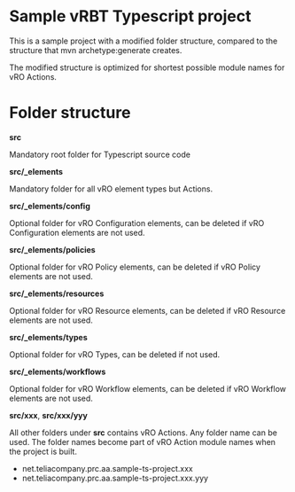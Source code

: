 # Sample vRBT Typescript project

This is a sample project with a modified folder structure, compared to the
structure that mvn archetype:generate creates.

The modified structure is optimized for shortest possible module names for vRO Actions.

# Folder structure

**src**

Mandatory root folder for Typescript source code

**src/_elements**

Mandatory folder for all vRO element types but Actions.

**src/_elements/config**

Optional folder for vRO Configuration elements, can be deleted if vRO Configuration elements
are not used.

**src/_elements/policies**

Optional folder for vRO Policy elements, can be deleted if vRO Policy elements
are not used.

**src/_elements/resources**

Optional folder for vRO Resource elements, can be deleted if vRO Resource elements
are not used.

**src/_elements/types**

Optional folder for vRO Types, can be deleted if not used.

**src/_elements/workflows**

Optional folder for vRO Workflow elements, can be deleted if vRO Workflow elements
are not used.

**src/xxx**, 
**src/xxx/yyy**

All other folders under __src__ contains vRO Actions. Any folder name can be used. The folder names
become part of vRO Action module names when the project is built.

* net.teliacompany.prc.aa.sample-ts-project.xxx
* net.teliacompany.prc.aa.sample-ts-project.xxx.yyy
